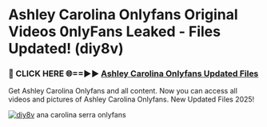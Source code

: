 # Ashley Carolina Onlyfans Original Videos 0nlyFans Leaked - Files Updated! (diy8v)

<h3>🔴 CLICK HERE 🌐==►► <a href="https://tinyurl.com/2wckxsce" rel="nofollow">Ashley Carolina Onlyfans Updated Files</a></h3>

Get Ashley Carolina Onlyfans and all content. Now you can access all videos and pictures of Ashley Carolina Onlyfans. New Updated Files 2025!

[![diy8v](https://i.imgur.com/AFduVYN.gif)](https://tinyurl.com/2wckxsce)
ana carolina serra onlyfans